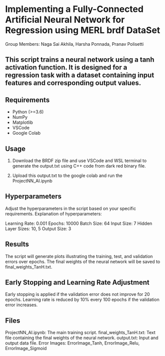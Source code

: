 
# Implementing a Fully-Connected Artificial Neural Network for Regression using MERL brdf DataSet

Group Members: Naga Sai Akhila,
Harsha Ponnada, Pranav Polisetti





## This script trains a neural network using a tanh activation function. It is designed for a regression task with a dataset containing input features and corresponding output values.
## Requirements
- Python (>=3.6)
- NumPy
- Matplotlib
- VSCode
- Google Colab

## Usage

1. Download the BRDF zip file and use VSCode and WSL terminal to generate the output.txt using C++ code from dark red binary file.

2. Upload this output.txt to the google colab and run the ProjectNN_AI.ipynb 




## Hyperparameters
Adjust the hyperparameters in the script based on your specific requirements. Explanation of hyperparameters:

Learning Rate: 0.001
Epochs: 10000
Batch Size: 64
Input Size: 7
Hidden Layer Sizes: 10, 5
Output Size: 3
## Results

The script will generate plots illustrating the training, test, and validation errors over epochs. The final weights of the neural network will be saved to final_weights_TanH.txt.
## Early Stopping and Learning Rate Adjustment

Early stopping is applied if the validation error does not improve for 20 epochs.
Learning rate is reduced by 10% every 100 epochs if the validation error increases.
## Files

ProjectNN_AI.ipynb: The main training script.
final_weights_TanH.txt: Text file containing the final weights of the neural network.
output.txt: Input and output data file.
Error Images: ErrorImage_Tanh, ErrorImage_Relu, ErrorImage_Sigmoid

